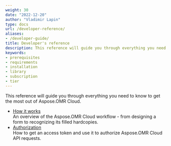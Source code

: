 ```yaml
---
weight: 30
date: "2022-12-20"
author: "Vladimir Lapin"
type: docs
url: /developer-reference/
aliases:
- /developer-guide/
title: Developer's reference
description: This reference will guide you through everything you need to know to get the most out of Aspose.OMR Cloud.
keywords:
- prerequisites
- requirements
- installation
- library
- subscription
- tier
---
```


This reference will guide you through everything you need to know to get the most out of Aspose.OMR Cloud.

- [How it works](/omr/how-it-works/)  
  An overview of the Aspose.OMR Cloud workflow - from designing a form to recognizing its filled hardcopies.
- [Authorization](/omr/authorization/)  
  How to get an access token and use it to authorize Aspose.OMR Cloud API requests.
